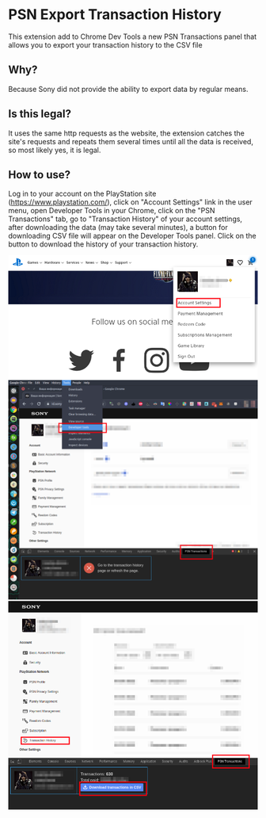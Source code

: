 # PSN Export Transaction History

This extension add to Chrome Dev Tools a new PSN Transactions panel that allows you to export your transaction history to the CSV file


## Why?
Because Sony did not provide the ability to export data by regular means.

## Is this legal?
It uses the same http requests as the website, the extension catches the site's requests and repeats them several times until all the data is received,
so most likely yes, it is legal.

## How to use?
Log in to your account on the PlayStation site (https://www.playstation.com/),
click on "Account Settings" link in the user menu, open Developer Tools in your Chrome,
click on the "PSN Transactions" tab, go to "Transaction History" of your account settings,
after downloading the data (may take several minutes), a button for downloading CSV file will appear on the Developer Tools panel.
Click on the button to download the history of your transaction history.


![PSN Export Transaction History Dev Tool](https://github.com/mervick/chrome-psn-transactions-export/blob/master/images/screenshots/01.png)
![PSN Export Transaction History Dev Tool](https://github.com/mervick/chrome-psn-transactions-export/blob/master/images/screenshots/02.png)
![PSN Export Transaction History Dev Tool](https://github.com/mervick/chrome-psn-transactions-export/blob/master/images/screenshots/03.png)
